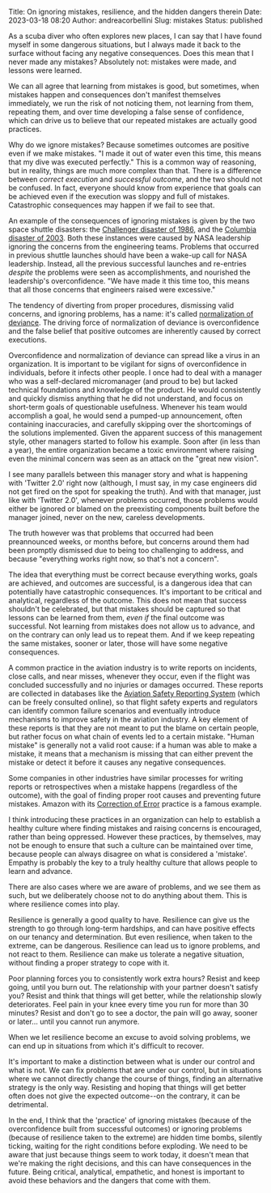 Title: On ignoring mistakes, resilience, and the hidden dangers therein
Date: 2023-03-18 08:20
Author: andreacorbellini
Slug: mistakes
Status: published

As a scuba diver who often explores new places, I can say that I have found
myself in some dangerous situations, but I always made it back to the surface
without facing any negative consequences. Does this mean that I never made any
mistakes? Absolutely not: mistakes were made, and lessons were learned.

We can all agree that learning from mistakes is good, but sometimes, when
mistakes happen and consequences don't manifest themselves immediately, we run
the risk of not noticing them, not learning from them, repeating them, and over
time developing a false sense of confidence, which can drive us to believe that
our repeated mistakes are actually good practices.

Why do we ignore mistakes? Because sometimes outcomes are positive even if we
make mistakes. "I made it out of water even this time, this means that my dive
was executed perfectly." This is a common way of reasoning, but in reality,
things are much more complex than that. There is a difference between *correct
execution* and *successful outcome*, and the two should not be confused. In
fact, everyone should know from experience that goals can be achieved even if
the execution was sloppy and full of mistakes. Catastrophic consequences may
happen if we fail to see that.

An example of the consequences of ignoring mistakes is given by the two space
shuttle disasters: the [Challenger disaster of
1986](https://en.wikipedia.org/wiki/Space_Shuttle_Challenger_disaster), and the
[Columbia disaster of
2003](https://en.wikipedia.org/wiki/Space_Shuttle_Columbia_disaster). Both
these instances were caused by NASA leadership ignoring the concerns from the
engineering teams. Problems that occurred in previous shuttle launches should
have been a wake-up call for NASA leadership. Instead, all the previous
successful launches and re-entries *despite* the problems were seen as
accomplishments, and nourished the leadership's overconfidence. "We have made
it this time too, this means that all those concerns that engineers raised were
excessive."

The tendency of diverting from proper procedures, dismissing valid concerns,
and ignoring problems, has a name: it's called [normalization of
deviance](https://en.wikipedia.org/wiki/Normalization_of_deviance). The driving
force of normalization of deviance is overconfidence and the false belief that
positive outcomes are inherently caused by correct executions.

Overconfidence and normalization of deviance can spread like a virus in an
organization. It is important to be vigilant for signs of overconfidence in
individuals, before it infects other people. I once had to deal with a manager
who was a self-declared micromanager (and proud to be) but lacked technical
foundations and knowledge of the product. He would consistently and quickly
dismiss anything that he did not understand, and focus on short-term goals of
questionable usefulness. Whenever his team would accomplish a goal, he would
send a pumped-up announcement, often containing inaccuracies, and carefully
skipping over the shortcomings of the solutions implemented. Given the apparent
success of this management style, other managers started to follow his example.
Soon after (in less than a year), the entire organization became a toxic
environment where raising even the minimal concern was seen as an attack on the
"great new vision".

I see many parallels between this manager story and what is happening with
'Twitter 2.0' right now (although, I must say, in my case engineers did not get
fired on the spot for speaking the truth). And with that manager, just like
with 'Twitter 2.0', whenever problems occurred, those problems would either be
ignored or blamed on the preexisting components built before the manager
joined, never on the new, careless developments.

The truth however was that problems that occurred had been preannounced weeks,
or months before, but concerns around them had been promptly dismissed due to
being too challenging to address, and because "everything works right now, so
that's not a concern".

The idea that everything must be correct because everything works, goals are
achieved, and outcomes are successful, is a dangerous idea that can potentially
have catastrophic consequences. It's important to be critical and analytical,
regardless of the outcome. This does not mean that success shouldn't be
celebrated, but that mistakes should be captured so that lessons can be learned
from them, *even if* the final outcome was successful. Not learning from
mistakes does not allow us to advance, and on the contrary can only lead us to
repeat them. And if we keep repeating the same mistakes, sooner or later, those
will have some negative consequences.

A common practice in the aviation industry is to write reports on incidents,
close calls, and near misses, whenever they occur, even if the flight was
concluded successfully and no injuries or damages occurred. These reports are
collected in databases like the [Aviation Safety Reporting
System](https://asrs.arc.nasa.gov/) (which can be freely consulted online), so
that flight safety experts and regulators can identify common failure scenarios
and eventually introduce mechanisms to improve safety in the aviation industry.
A key element of these reports is that they are not meant to put the blame on
certain people, but rather focus on what chain of events led to a certain
mistake. "Human mistake" is generally not a valid root cause: if a human was
able to make a mistake, it means that a mechanism is missing that can either
prevent the mistake or detect it before it causes any negative consequences.

Some companies in other industries have similar processes for writing reports
or retrospectives when a mistake happens (regardless of the outcome), with the
goal of finding proper root causes and preventing future mistakes. Amazon with
its [Correction of
Error](https://aws.amazon.com/blogs/mt/why-you-should-develop-a-correction-of-error-coe/)
practice is a famous example.

I think introducing these practices in an organization can help to establish a
healthy culture where finding mistakes and raising concerns is encouraged,
rather than being oppressed. However these practices, by themselves, may not be
enough to ensure that such a culture can be maintained over time, because
people can always disagree on what is considered a 'mistake'. Empathy is
probably the key to a truly healthy culture that allows people to learn and
advance.

There are also cases where we are aware of problems, and we see them as such,
but we deliberately choose not to do anything about them. This is where
resilience comes into play.

Resilience is generally a good quality to have. Resilience can give us the
strength to go through long-term hardships, and can have positive effects on
our tenancy and determination. But even resilience, when taken to the extreme,
can be dangerous. Resilience can lead us to ignore problems, and not react to
them. Resilience can make us tolerate a negative situation, without finding a
proper strategy to cope with it.

Poor planning forces you to consistently work extra hours? Resist and keep
going, until you burn out. The relationship with your partner doesn't satisfy
you? Resist and think that things will get better, while the relationship
slowly deteriorates. Feel pain in your knee every time you run for more than 30
minutes? Resist and don't go to see a doctor, the pain will go away, sooner or
later... until you cannot run anymore.

When we let resilience become an excuse to avoid solving problems, we can end
up in situations from which it's difficult to recover.

It's important to make a distinction between what is under our control and what
is not. We can fix problems that are under our control, but in situations where
we cannot directly change the course of things, finding an alternative strategy
is the only way. Resisting and hoping that things will get better often does
not give the expected outcome--on the contrary, it can be detrimental.

In the end, I think that the 'practice' of ignoring mistakes (because of the
overconfidence built from successful outcomes) or ignoring problems (because of
resilience taken to the extreme) are hidden time bombs, silently ticking,
waiting for the right conditions before exploding. We need to be aware that
just because things seem to work today, it doesn't mean that we're making the
right decisions, and this can have consequences in the future. Being critical,
analytical, empathetic, and honest is important to avoid these behaviors and
the dangers that come with them.
